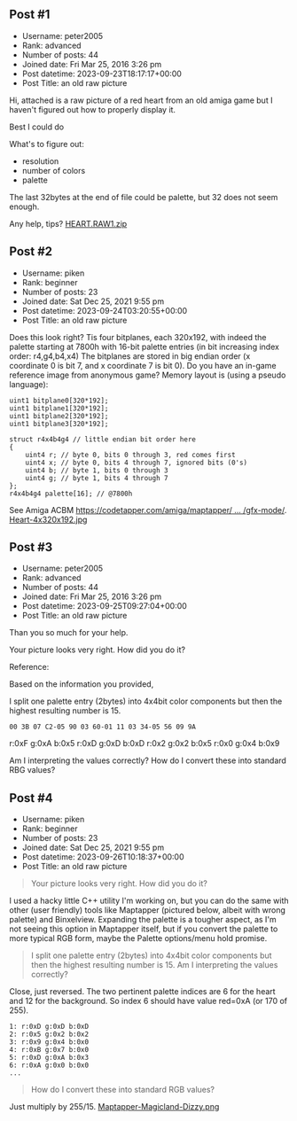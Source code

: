 ## Post #1
- Username: peter2005
- Rank: advanced
- Number of posts: 44
- Joined date: Fri Mar 25, 2016 3:26 pm
- Post datetime: 2023-09-23T18:17:17+00:00
- Post Title: an old raw picture

Hi, attached is a raw picture of a red heart from an old amiga game but I haven't figured out how to properly display it.

Best I could do 



What's to figure out:
 - resolution
 - number of colors
 - palette 

The last 32bytes at the end of file could be palette, but 32 does not seem enough. 

Any help, tips?
[HEART.RAW1.zip](https://xentaxbackup.github.io/file/24375_HEART.RAW1.zip)
## Post #2
- Username: piken
- Rank: beginner
- Number of posts: 23
- Joined date: Sat Dec 25, 2021 9:55 pm
- Post datetime: 2023-09-24T03:20:55+00:00
- Post Title: an old raw picture

Does this look right? Tis four bitplanes, each 320x192, with indeed the palette starting at 7800h with 16-bit palette entries (in bit increasing index order: r4,g4,b4,x4) The bitplanes are stored in big endian order (x coordinate 0 is bit 7, and x coordinate 7 is bit 0). Do you have an in-game reference image from anonymous game? Memory layout is (using a pseudo language):

```
uint1 bitplane0[320*192];
uint1 bitplane1[320*192];
uint1 bitplane2[320*192];
uint1 bitplane3[320*192];

struct r4x4b4g4 // little endian bit order here
{
    uint4 r; // byte 0, bits 0 through 3, red comes first
    uint4 x; // byte 0, bits 4 through 7, ignored bits (0's)
    uint4 b; // byte 1, bits 0 through 3
    uint4 g; // byte 1, bits 4 through 7
};
r4x4b4g4 palette[16]; // @7800h

```


See Amiga ACBM [https://codetapper.com/amiga/maptapper/ ... /gfx-mode/](https://codetapper.com/amiga/maptapper/documentation/gfx/gfx-mode/).
[Heart-4x320x192.jpg](https://xentaxbackup.github.io/file/24376_Heart-4x320x192.jpg)
## Post #3
- Username: peter2005
- Rank: advanced
- Number of posts: 44
- Joined date: Fri Mar 25, 2016 3:26 pm
- Post datetime: 2023-09-25T09:27:04+00:00
- Post Title: an old raw picture

Than you so much for your help.   

Your picture looks very right. How did you do it?

Reference:


Based on the information you provided,

I split one palette entry (2bytes) into 4x4bit color components but then the highest resulting number is 15.

```
00 3B 07 C2-05 90 03 60-01 11 03 34-05 56 09 9A

```


r:0xF g:0xA b:0x5
r:0xD g:0xD b:0xD
r:0x2 g:0x2 b:0x5
r:0x0 g:0x4 b:0x9

Am I interpreting the values correctly?
How do I convert these into standard RBG values?
## Post #4
- Username: piken
- Rank: beginner
- Number of posts: 23
- Joined date: Sat Dec 25, 2021 9:55 pm
- Post datetime: 2023-09-26T10:18:37+00:00
- Post Title: an old raw picture

> Your picture looks very right. How did you do it?

I used a hacky little C++ utility I'm working on, but you can do the same with other (user friendly) tools like Maptapper (pictured below, albeit with wrong palette) and Binxelview. Expanding the palette is a tougher aspect, as I'm not seeing this option in Maptapper itself, but if you convert the palette to more typical RGB form, maybe the Palette options/menu hold promise.

> I split one palette entry (2bytes) into 4x4bit color components but then the highest resulting number is 15. Am I interpreting the values correctly?

Close, just reversed. The two pertinent palette indices are 6 for the heart and 12 for the background. So index 6 should have value red=0xA (or 170 of 255).

```
1: r:0xD g:0xD b:0xD
2: r:0x5 g:0x2 b:0x2
3: r:0x9 g:0x4 b:0x0
4: r:0xB g:0x7 b:0x0
5: r:0xD g:0xA b:0x3
6: r:0xA g:0x0 b:0x0
...

```


> How do I convert these into standard RGB values?

Just multiply by 255/15.
[Maptapper-Magicland-Dizzy.png](https://xentaxbackup.github.io/file/24385_Maptapper-Magicland-Dizzy.png)

